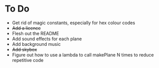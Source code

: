 # To Do

* Get rid of magic constants, especially for hex colour codes
* ~~Add a licence~~
* Flesh out the README
* Add sound effects for each plane
* Add background music
* ~~Add skybox~~
* Figure out how to use a lambda to call makePlane N times to reduce repetitive code
